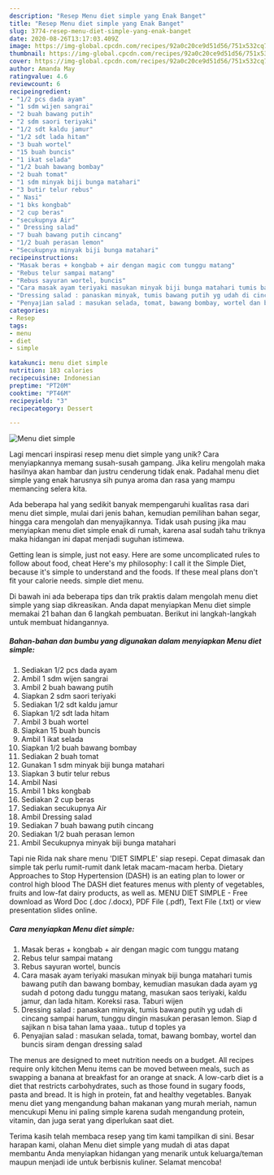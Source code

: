 ```yaml
---
description: "Resep Menu diet simple yang Enak Banget"
title: "Resep Menu diet simple yang Enak Banget"
slug: 3774-resep-menu-diet-simple-yang-enak-banget
date: 2020-08-26T13:17:03.409Z
image: https://img-global.cpcdn.com/recipes/92a0c20ce9d51d56/751x532cq70/menu-diet-simple-foto-resep-utama.jpg
thumbnail: https://img-global.cpcdn.com/recipes/92a0c20ce9d51d56/751x532cq70/menu-diet-simple-foto-resep-utama.jpg
cover: https://img-global.cpcdn.com/recipes/92a0c20ce9d51d56/751x532cq70/menu-diet-simple-foto-resep-utama.jpg
author: Amanda May
ratingvalue: 4.6
reviewcount: 6
recipeingredient:
- "1/2 pcs dada ayam"
- "1 sdm wijen sangrai"
- "2 buah bawang putih"
- "2 sdm saori teriyaki"
- "1/2 sdt kaldu jamur"
- "1/2 sdt lada hitam"
- "3 buah wortel"
- "15 buah buncis"
- "1 ikat selada"
- "1/2 buah bawang bombay"
- "2 buah tomat"
- "1 sdm minyak biji bunga matahari"
- "3 butir telur rebus"
- " Nasi"
- "1 bks kongbab"
- "2 cup beras"
- "secukupnya Air"
- " Dressing salad"
- "7 buah bawang putih cincang"
- "1/2 buah perasan lemon"
- "Secukupnya minyak biji bunga matahari"
recipeinstructions:
- "Masak beras + kongbab + air dengan magic com tunggu matang"
- "Rebus telur sampai matang"
- "Rebus sayuran wortel, buncis"
- "Cara masak ayam teriyaki masukan minyak biji bunga matahari tumis bawang putih dan bawang bombay, kemudian masukan dada ayam yg sudah d potong dadu tunggu matang, masukan saos teriyaki, kaldu jamur, dan lada hitam. Koreksi rasa. Taburi wijen"
- "Dressing salad : panaskan minyak, tumis bawang putih yg udah di cincang sampai harum, tunggu dingin masukan perasan lemon. Siap d sajikan n bisa tahan lama yaaa.. tutup d toples ya"
- "Penyajian salad : masukan selada, tomat, bawang bombay, wortel dan buncis siram dengan dressing salad"
categories:
- Resep
tags:
- menu
- diet
- simple

katakunci: menu diet simple 
nutrition: 183 calories
recipecuisine: Indonesian
preptime: "PT20M"
cooktime: "PT46M"
recipeyield: "3"
recipecategory: Dessert

---
```



![Menu diet simple](https://img-global.cpcdn.com/recipes/92a0c20ce9d51d56/751x532cq70/menu-diet-simple-foto-resep-utama.jpg)

Lagi mencari inspirasi resep menu diet simple yang unik? Cara menyiapkannya memang susah-susah gampang. Jika keliru mengolah maka hasilnya akan hambar dan justru cenderung tidak enak. Padahal menu diet simple yang enak harusnya sih punya aroma dan rasa yang mampu memancing selera kita.

Ada beberapa hal yang sedikit banyak mempengaruhi kualitas rasa dari menu diet simple, mulai dari jenis bahan, kemudian pemilihan bahan segar, hingga cara mengolah dan menyajikannya. Tidak usah pusing jika mau menyiapkan menu diet simple enak di rumah, karena asal sudah tahu triknya maka hidangan ini dapat menjadi suguhan istimewa.

Getting lean is simple, just not easy. Here are some uncomplicated rules to follow about food, cheat Here&#39;s my philosophy: I call it the Simple Diet, because it&#39;s simple to understand and the foods. If these meal plans don&#39;t fit your calorie needs. simple diet menu.


Di bawah ini ada beberapa tips dan trik praktis dalam mengolah menu diet simple yang siap dikreasikan. Anda dapat menyiapkan Menu diet simple memakai 21 bahan dan 6 langkah pembuatan. Berikut ini langkah-langkah untuk membuat hidangannya.

<!--inarticleads1-->

##### Bahan-bahan dan bumbu yang digunakan dalam menyiapkan Menu diet simple:

1. Sediakan 1/2 pcs dada ayam
1. Ambil 1 sdm wijen sangrai
1. Ambil 2 buah bawang putih
1. Siapkan 2 sdm saori teriyaki
1. Sediakan 1/2 sdt kaldu jamur
1. Siapkan 1/2 sdt lada hitam
1. Ambil 3 buah wortel
1. Siapkan 15 buah buncis
1. Ambil 1 ikat selada
1. Siapkan 1/2 buah bawang bombay
1. Sediakan 2 buah tomat
1. Gunakan 1 sdm minyak biji bunga matahari
1. Siapkan 3 butir telur rebus
1. Ambil  Nasi
1. Ambil 1 bks kongbab
1. Sediakan 2 cup beras
1. Sediakan secukupnya Air
1. Ambil  Dressing salad
1. Sediakan 7 buah bawang putih cincang
1. Sediakan 1/2 buah perasan lemon
1. Ambil Secukupnya minyak biji bunga matahari


Tapi nie Rida nak share menu &#39;DIET SIMPLE&#39; siap resepi. Cepat dimasak dan simple tak perlu rumit-rumit dank letak macam-macam herba. Dietary Approaches to Stop Hypertension (DASH) is an eating plan to lower or control high blood The DASH diet features menus with plenty of vegetables, fruits and low-fat dairy products, as well as. MENU DIET SIMPLE - Free download as Word Doc (.doc /.docx), PDF File (.pdf), Text File (.txt) or view presentation slides online. 

<!--inarticleads2-->

##### Cara menyiapkan Menu diet simple:

1. Masak beras + kongbab + air dengan magic com tunggu matang
1. Rebus telur sampai matang
1. Rebus sayuran wortel, buncis
1. Cara masak ayam teriyaki masukan minyak biji bunga matahari tumis bawang putih dan bawang bombay, kemudian masukan dada ayam yg sudah d potong dadu tunggu matang, masukan saos teriyaki, kaldu jamur, dan lada hitam. Koreksi rasa. Taburi wijen
1. Dressing salad : panaskan minyak, tumis bawang putih yg udah di cincang sampai harum, tunggu dingin masukan perasan lemon. Siap d sajikan n bisa tahan lama yaaa.. tutup d toples ya
1. Penyajian salad : masukan selada, tomat, bawang bombay, wortel dan buncis siram dengan dressing salad


The menus are designed to meet nutrition needs on a budget. All recipes require only kitchen Menu items can be moved between meals, such as swapping a banana at breakfast for an orange at snack. A low-carb diet is a diet that restricts carbohydrates, such as those found in sugary foods, pasta and bread. It is high in protein, fat and healthy vegetables. Banyak menu diet yang mengandung bahan makanan yang murah meriah, namun mencukupi Menu ini paling simple karena sudah mengandung protein, vitamin, dan juga serat yang diperlukan saat diet. 

Terima kasih telah membaca resep yang tim kami tampilkan di sini. Besar harapan kami, olahan Menu diet simple yang mudah di atas dapat membantu Anda menyiapkan hidangan yang menarik untuk keluarga/teman maupun menjadi ide untuk berbisnis kuliner. Selamat mencoba!
